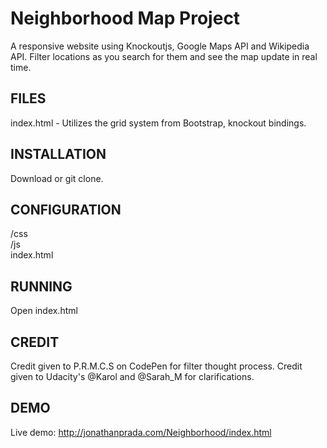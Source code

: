 # Neighborhood Map Project

A responsive website using Knockoutjs, Google Maps API and Wikipedia API. Filter locations as you search for them and see the map update in real time.

## FILES

index.html - Utilizes the grid system from Bootstrap, knockout bindings. 

## INSTALLATION

Download or git clone.

## CONFIGURATION

/css <br>
/js <br>
index.html

## RUNNING

Open index.html

## CREDIT

Credit given to P.R.M.C.S on CodePen for filter thought process.
Credit given to Udacity's @Karol and @Sarah_M for clarifications.

## DEMO

Live demo: http://jonathanprada.com/Neighborhood/index.html
